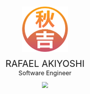 
<p align="center">
  <a href="https://new-portfolio-ruby-five.vercel.app/">
    <img width="120" src="./assets/akiyoshi.svg">
  </a>
  <div align="center">
    <font size="5">RAFAEL AKIYOSHI</font>
    </br>
    <font size="3">Software Engineer</font> 
  </div>
</p>

<p align="center">
  <a href="https://www.linkedin.com/in/rafaelakiyoshi/">
    <img src="https://img.shields.io/badge/LinkedIn-Profile-informational?style=flat&logo=linkedin&logoColor=white&color=0D76A8">
  </a>
</p>

<!--
**rafaelakiyoshi/rafaelakiyoshi** is a ✨ _special_ ✨ repository because its `README.md` (this file) appears on your GitHub profile.

Here are some ideas to get you started:

- 🔭 I’m currently working on ...
- 🌱 I’m currently learning ...
- 👯 I’m looking to collaborate on ...
- 🤔 I’m looking for help with ...
- 💬 Ask me about ...
- 📫 How to reach me: ...
- 😄 Pronouns: ...
- ⚡ Fun fact: ...
-->
